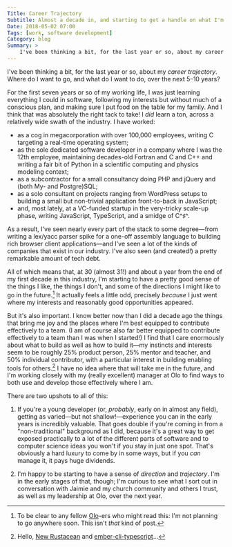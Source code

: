 ```yaml
---
Title: Career Trajectory
Subtitle: Almost a decade in, and starting to get a handle on what I'm good at and what I care about.
Date: 2018-05-02 07:00
Tags: [work, software development]
Category: blog
Summary: >
    I've been thinking a bit, for the last year or so, about my career trajectory. Where do I want to go, and what do I want to do, over the next 5–10 years?
---
```


I've been thinking a bit, for the last year or so, about my *career trajectory*. Where do I want to go, and what do I want to do, over the next 5–10 years?

For the first seven years or so of my working life, I was just learning everything I could in software, following my interests but without much of a conscious plan, and making sure I put food on the table for my family. And I think that was absolutely the right tack to take! I *did* learn a ton, across a relatively wide swath of the industry. I have worked:

- as a cog in megacorporation with over 100,000 employees, writing C targeting a real-time operating system;
- as the sole dedicated software developer in a company where I was the 12th employee, maintaining decades-old Fortran and C and C++ and writing a fair bit of Python in a scientific computing and physics modeling context;
- as a subcontractor for a small consultancy doing PHP and jQuery and (both My- and Postgre)SQL;
- as a solo consultant on projects ranging from WordPress setups to building a small but non-trivial application front-to-back in JavaScript;
- and, most lately, at a VC-funded startup in the very-tricky scale-up phase, writing JavaScript, TypeScript, and a smidge of C^♯^.

As a result, I've seen nearly every part of the stack to some degree—from writing a lex/yacc parser spike for a one-off assembly language to building rich browser client applications—and I've seen a lot of the kinds of companies that exist in our industry. I've also seen (and created!) a pretty remarkable amount of tech debt.

All of which means that, at 30 (almost 31!) and about a year from the end of my first decade in this industry, I'm starting to have a pretty good sense of the things I like, the things I don't, and some of the directions I might like to go in the future.[^1] It actually feels a little odd, precisely *because* I just went where my interests and reasonably good opportunities appeared.

But it's also important. I know better now than I did a decade ago the things that bring me joy and the places where I'm best equipped to contribute effectively to a team. (I am of course also far better equipped to contribute effectively to a team than I was when I started!) I find that I care enormously about what to build as well as how to build it—my instincts and interests seem to be roughly 25% product person, 25% mentor and teacher, and 50% individual contributor, with a particular interest in building enabling tools for others.[^2] I have no idea where that will take me in the future, and I'm working closely with my (really excellent) manager at Olo to find ways to both use and develop those effectively where I am.

There are two upshots to all of this:

1. If you're a young developer (or, *probably*, early on in almost any field), getting as varied—but not shallow!—experience you can in the early years is incredibly valuable. That goes double if you're coming in from a "non-traditional" background as I did, because it's a great way to get exposed practically to a lot of the different parts of software and to computer science ideas you won't if you stay in just one spot. That's obviously a hard luxury to come by in some ways, but if you *can* manage it, it pays huge dividends.

2. I'm happy to be starting to have a sense of *direction* and *trajectory*. I'm in the early stages of that, though; I'm curious to see what I sort out in conversation with Jaimie and my church community and others I trust, as well as my leadership at Olo, over the next year.

[^1]:	To be clear to any fellow [Olo](https://www.olo.com)-ers who might read this: I'm not planning to go anywhere soon. This isn't *that* kind of post.

[^2]:	Hello, [New Rustacean](https://newrustacean.com) and [ember-cli-typescript](https://github.com/typed-ember/ember-cli-typescript)…